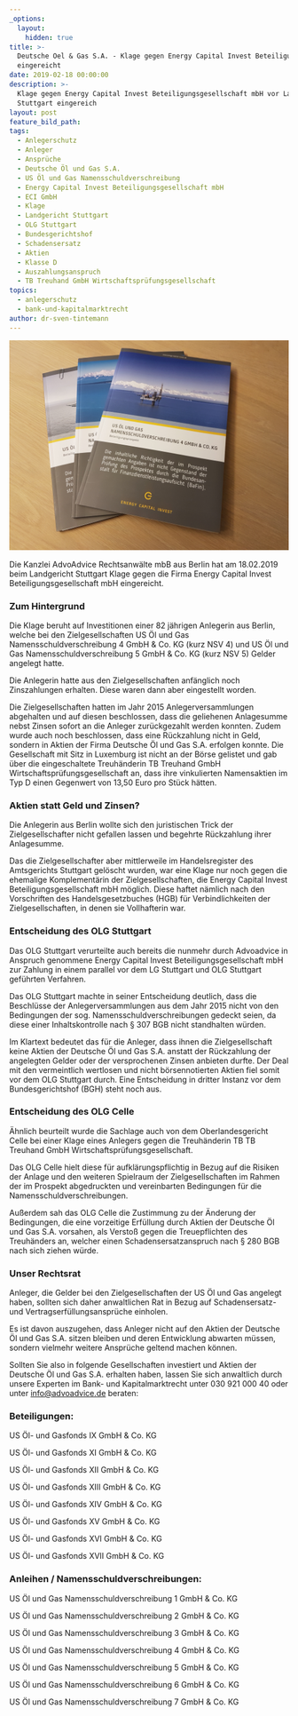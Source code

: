 ```yaml
---
_options:
  layout:
    hidden: true
title: >-
  Deutsche Oel & Gas S.A. - Klage gegen Energy Capital Invest Beteiligungs GmbH
  eingereicht
date: 2019-02-18 00:00:00
description: >-
  Klage gegen Energy Capital Invest Beteiligungsgesellschaft mbH vor Landgericht
  Stuttgart eingereich
layout: post
feature_bild_path:
tags:
  - Anlegerschutz
  - Anleger
  - Ansprüche
  - Deutsche Öl und Gas S.A.
  - US Öl und Gas Namensschuldverschreibung
  - Energy Capital Invest Beteiligungsgesellschaft mbH
  - ECI GmbH
  - Klage
  - Landgericht Stuttgart
  - OLG Stuttgart
  - Bundesgerichtshof
  - Schadensersatz
  - Aktien
  - Klasse D
  - Auszahlungsanspruch
  - TB Treuhand GmbH Wirtschaftsprüfungsgesellschaft
topics:
  - anlegerschutz
  - bank-und-kapitalmarktrecht
author: dr-sven-tintemann
---
```


![](/uploads/dogsa-prospekt-nsv-4.jpg)

Die Kanzlei AdvoAdvice Rechtsanwälte mbB aus Berlin hat am 18.02.2019 beim Landgericht Stuttgart Klage gegen die Firma Energy Capital Invest Beteiligungsgesellschaft mbH eingereicht.

### Zum Hintergrund

Die Klage beruht auf Investitionen einer 82 jährigen Anlegerin aus Berlin, welche bei den Zielgesellschaften US Öl und Gas Namensschuldverschreibung 4 GmbH & Co. KG (kurz NSV 4) und US Öl und Gas Namensschuldverschreibung 5 GmbH & Co. KG (kurz NSV 5) Gelder angelegt hatte.

Die Anlegerin hatte aus den Zielgesellschaften anfänglich noch Zinszahlungen erhalten. Diese waren dann aber eingestellt worden.

Die Zielgesellschaften hatten im Jahr 2015 Anlegerversammlungen abgehalten und auf diesen beschlossen, dass die geliehenen Anlagesumme nebst Zinsen sofort an die Anleger zurückgezahlt werden konnten. Zudem wurde auch noch beschlossen, dass eine Rückzahlung nicht in Geld, sondern in Aktien der Firma Deutsche Öl und Gas S.A. erfolgen konnte. Die Gesellschaft mit Sitz in Luxemburg ist nicht an der Börse gelistet und gab über die eingeschaltete Treuhänderin TB Treuhand GmbH Wirtschaftsprüfungsgesellschaft an, dass ihre vinkulierten Namensaktien im Typ D einen Gegenwert von 13,50 Euro pro Stück hätten.

### Aktien statt Geld und Zinsen?

Die Anlegerin aus Berlin wollte sich den juristischen Trick der Zielgesellschafter nicht gefallen lassen und begehrte Rückzahlung ihrer Anlagesumme.

Das die Zielgesellschafter aber mittlerweile im Handelsregister des Amtsgerichts Stuttgart gelöscht wurden, war eine Klage nur noch gegen die ehemalige Komplementärin der Zielgesellschaften, die Energy Capital Invest Beteiligungsgesellschaft mbH möglich. Diese haftet nämlich nach den Vorschriften des Handelsgesetzbuches (HGB) für Verbindlichkeiten der Zielgesellschaften, in denen sie Vollhafterin war.

### Entscheidung des OLG Stuttgart

Das OLG Stuttgart verurteilte auch bereits die nunmehr durch Advoadvice in Anspruch genommene Energy Capital Invest Beteiligungsgesellschaft mbH zur Zahlung in einem parallel vor dem LG Stuttgart und OLG Stuttgart geführten Verfahren.

Das OLG Stuttgart machte in seiner Entscheidung deutlich, dass die Beschlüsse der Anlegerversammlungen aus dem Jahr 2015 nicht von den Bedingungen der sog. Namensschuldverschreibungen gedeckt seien, da diese einer Inhaltskontrolle nach § 307 BGB nicht standhalten würden.

Im Klartext bedeutet das für die Anleger, dass ihnen die Zielgesellschaft keine Aktien der Deutsche Öl und Gas S.A. anstatt der Rückzahlung der angelegten Gelder oder der versprochenen Zinsen anbieten durfte. Der Deal mit den vermeintlich wertlosen und nicht börsennotierten Aktien fiel somit vor dem OLG Stuttgart durch. Eine Entscheidung in dritter Instanz vor dem Bundesgerichtshof (BGH) steht noch aus.

### Entscheidung des OLG Celle

Ähnlich beurteilt wurde die Sachlage auch von dem Oberlandesgericht Celle bei einer Klage eines Anlegers gegen die Treuhänderin TB TB Treuhand GmbH Wirtschaftsprüfungsgesellschaft.

Das OLG Celle hielt diese für aufklärungspflichtig in Bezug auf die Risiken der Anlage und den weiteren Spielraum der Zielgesellschaften im Rahmen der im Prospekt abgedruckten und vereinbarten Bedingungen für die Namensschuldverschreibungen.

Außerdem sah das OLG Celle die Zustimmung zu der Änderung der Bedingungen, die eine vorzeitige Erfüllung durch Aktien der Deutsche Öl und Gas S.A. vorsahen, als Verstoß gegen die Treuepflichten des Treuhänders an, welcher einen Schadensersatzanspruch nach § 280 BGB nach sich ziehen würde.

### Unser Rechtsrat

Anleger, die Gelder bei den Zielgesellschaften der US Öl und Gas angelegt haben, sollten sich daher anwaltlichen Rat in Bezug auf Schadensersatz- und Vertragserfüllungsansprüche einholen.

Es ist davon auszugehen, dass Anleger nicht auf den Aktien der Deutsche Öl und Gas S.A. sitzen bleiben und deren Entwicklung abwarten müssen, sondern vielmehr weitere Ansprüche geltend machen können.

Sollten Sie also in folgende Gesellschaften investiert und Aktien der Deutsche Öl und Gas S.A. erhalten haben, lassen Sie sich anwaltlich durch unsere Experten im Bank- und Kapitalmarktrecht unter 030 921 000 40 oder unter info@advoadvice.de beraten:

### Beteiligungen:

US Öl- und Gasfonds IX GmbH & Co. KG

US Öl- und Gasfonds XI GmbH & Co. KG

US Öl- und Gasfonds XII GmbH & Co. KG

US Öl- und Gasfonds XIII GmbH & Co. KG

US Öl- und Gasfonds XIV GmbH & Co. KG

US Öl- und Gasfonds XV GmbH & Co. KG

US Öl- und Gasfonds XVI GmbH & Co. KG

US Öl- und Gasfonds XVII GmbH & Co. KG

### Anleihen / Namensschuldverschreibungen:

US Öl und Gas Namensschuldverschreibung 1 GmbH & Co. KG

US Öl und Gas Namensschuldverschreibung 2 GmbH & Co. KG

US Öl und Gas Namensschuldverschreibung 3 GmbH & Co. KG

US Öl und Gas Namensschuldverschreibung 4 GmbH & Co. KG

US Öl und Gas Namensschuldverschreibung 5 GmbH & Co. KG

US Öl und Gas Namensschuldverschreibung 6 GmbH & Co. KG

US Öl und Gas Namensschuldverschreibung 7 GmbH & Co. KG